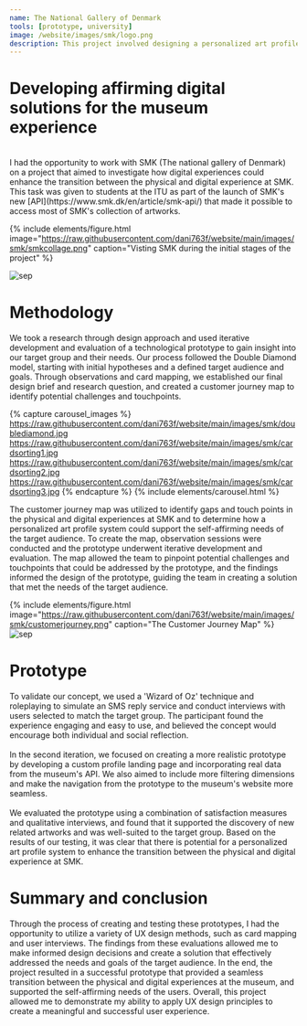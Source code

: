 ```yaml
---
name: The National Gallery of Denmark
tools: [prototype, university]
image: /website/images/smk/logo.png
description: This project involved designing a personalized art profile system to facilitate the transition between the physical and digital experience at SMK (the National Gallery of Denmark). The system was tested with 10 participants, and their response was evaluated using a combination of satisfaction measures and qualitative interviews to assess the prototype's effectiveness in supporting the discovery of new, related artworks.
--- 
```

# Developing affirming digital solutions for the museum experience  
<br>
I had the opportunity to work with SMK (The national gallery of Denmark) on a project that aimed to investigate how digital experiences could enhance the transition between the physical and digital experience at SMK. This task was given to students at the ITU as part of the launch of SMK's new [API](https://www.smk.dk/en/article/smk-api/) that made it possible to access most of SMK's collection of artworks.

{% include elements/figure.html image="https://raw.githubusercontent.com/dani763f/website/main/images/smk/smkcollage.png" caption="Visting SMK during the initial stages of the project" %}

![sep](/website/images/sep.svg)

# Methodology
We took a research through design approach and used iterative development and evaluation of a technological prototype to gain insight into our target group and their needs. Our process followed the Double Diamond model, starting with initial hypotheses and a defined target audience and goals. Through observations and card mapping, we established our final design brief and research question, and created a customer journey map to identify potential challenges and touchpoints.

{% capture carousel_images %}
https://raw.githubusercontent.com/dani763f/website/main/images/smk/doublediamond.jpg
https://raw.githubusercontent.com/dani763f/website/main/images/smk/cardsorting1.jpg
https://raw.githubusercontent.com/dani763f/website/main/images/smk/cardsorting2.jpg
https://raw.githubusercontent.com/dani763f/website/main/images/smk/cardsorting3.jpg
{% endcapture %}
{% include elements/carousel.html %}

The customer journey map was utilized to identify gaps and touch points in the physical and digital experiences at SMK and to determine how a personalized art profile system could support the self-affirming needs of the target audience. To create the map, observation sessions were conducted and the prototype underwent iterative development and evaluation. The map allowed the team to pinpoint potential challenges and touchpoints that could be addressed by the prototype, and the findings informed the design of the prototype, guiding the team in creating a solution that met the needs of the target audience.

{% include elements/figure.html image="https://raw.githubusercontent.com/dani763f/website/main/images/smk/customerjourney.png" caption="The Customer Journey Map" %}  
![sep](/website/images/sep.svg)
<br>

# Prototype
To validate our concept, we used a 'Wizard of Oz' technique and roleplaying to simulate an SMS reply service and conduct interviews with users selected to match the target group. The participant found the experience engaging and easy to use, and believed the concept would encourage both individual and social reflection.  
<br>
In the second iteration, we focused on creating a more realistic prototype by developing a custom profile landing page and incorporating real data from the museum's API. We also aimed to include more filtering dimensions and make the navigation from the prototype to the museum's website more seamless.  
<br>
We evaluated the prototype using a combination of satisfaction measures and qualitative interviews, and found that it supported the discovery of new related artworks and was well-suited to the target group. Based on the results of our testing, it was clear that there is potential for a personalized art profile system to enhance the transition between the physical and digital experience at SMK.




# Summary and conclusion  
Through the process of creating and testing these prototypes, I had the opportunity to utilize a variety of UX design methods, such as card mapping and user interviews. The findings from these evaluations allowed me to make informed design decisions and create a solution that effectively addressed the needs and goals of the target audience. In the end, the project resulted in a successful prototype that provided a seamless transition between the physical and digital experiences at the museum, and supported the self-affirming needs of the users. Overall, this project allowed me to demonstrate my ability to apply UX design principles to create a meaningful and successful user experience.